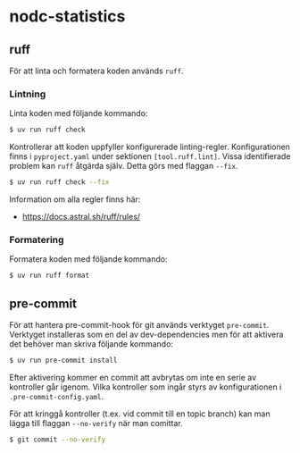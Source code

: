# nodc-statistics


## ruff

För att linta och formatera koden används `ruff`.

### Lintning

Linta koden med följande kommando:

```bash
$ uv run ruff check
```

Kontrollerar att koden uppfyller konfigurerade linting-regler. Konfigurationen finns i `pyproject.yaml` under sektionen
`[tool.ruff.lint]`. Vissa identifierade problem kan `ruff` åtgärda själv. Detta görs med flaggan `--fix`.

```bash
$ uv run ruff check --fix
```

Information om alla regler finns här:

- https://docs.astral.sh/ruff/rules/

### Formatering

Formatera koden med följande kommando:

```bash
$ uv run ruff format
```

## pre-commit
För att hantera pre-commit-hook för git används verktyget `pre-commit`. Verktyget installeras som en del av
dev-dependencies men för att aktivera det behöver man skriva följande kommando:

```bash
$ uv run pre-commit install
```

Efter aktivering kommer en commit att avbrytas om inte en serie av kontroller går igenom. Vilka kontroller som ingår
styrs av konfigurationen i `.pre-commit-config.yaml`.

För att kringgå kontroller (t.ex. vid commit till en topic branch) kan man lägga till flaggan `--no-verify` när man
comittar.

```bash
$ git commit --no-verify
```
